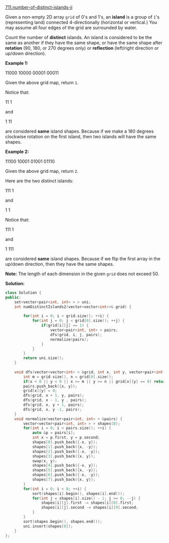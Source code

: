 [711.number-of-distinct-islands-ii](https://leetcode.com/problems/number-of-distinct-islands-ii/)  

Given a non-empty 2D array `grid` of 0's and 1's, an **island** is a group of `1`'s (representing land) connected 4-directionally (horizontal or vertical.) You may assume all four edges of the grid are surrounded by water.

Count the number of **distinct** islands. An island is considered to be the same as another if they have the same shape, or have the same shape after **rotation** (90, 180, or 270 degrees only) or **reflection** (left/right direction or up/down direction).

**Example 1:**  

11000
10000
00001
00011

Given the above grid map, return `1`.  
  
Notice that:

11
1

and

 1
11

are considered **same** island shapes. Because if we make a 180 degrees clockwise rotation on the first island, then two islands will have the same shapes.

**Example 2:**  

11100
10001
01001
01110

Given the above grid map, return `2`.  
  
Here are the two distinct islands:

111
1

and

1
1

  
Notice that:

111
1

and

1
111

are considered **same** island shapes. Because if we flip the first array in the up/down direction, then they have the same shapes.

**Note:** The length of each dimension in the given `grid` does not exceed 50.  



**Solution:**  

```cpp
class Solution {
public:
    set<vector<pair<int, int> > > uni;
    int numDistinctIslands2(vector<vector<int>>& grid) {
        
        for(int i = 0; i < grid.size(); ++i) {
            for(int j = 0; j < grid[0].size(); ++j) {
                if(grid[i][j] == 1) {
                    vector<pair<int, int> > pairs;
                    dfs(grid, i, j, pairs);
                    normalize(pairs);
                }
            }
        }
        return uni.size();
    }
    
    void dfs(vector<vector<int> > &grid, int x, int y, vector<pair<int, int> > &pairs) {
        int m = grid.size(), n = grid[0].size();
        if(x < 0 || y < 0 || x >= m || y >= n || grid[x][y] == 0) return;
        pairs.push_back({x, y});
        grid[x][y] = 0;
        dfs(grid, x + 1, y, pairs);
        dfs(grid, x - 1, y , pairs);
        dfs(grid, x, y + 1, pairs);
        dfs(grid, x, y -1, pairs);
    }
    void normalize(vector<pair<int, int> > &pairs) {
        vector<vector<pair<int, int> > > shapes(8);
        for(int i = 0; i < pairs.size(); ++i) {
            auto &p = pairs[i];
            int x = p.first, y = p.second;
            shapes[0].push_back({-x, y});
            shapes[1].push_back({x, -y});
            shapes[2].push_back({-x, -y});
            shapes[3].push_back({x, y});
            swap(x, y);
            shapes[4].push_back({-x, y});
            shapes[5].push_back({x, -y});
            shapes[6].push_back({-x, -y});
            shapes[7].push_back({x, y});
        }
        for(int i = 0; i < 8; ++i) {
            sort(shapes[i].begin(), shapes[i].end());
            for(int j = shapes[i].size() - 1; j >= 0; --j) {
                shapes[i][j].first -= shapes[i][0].first;
                shapes[i][j].second -= shapes[i][0].second;
            }
        }
        sort(shapes.begin(), shapes.end());
        uni.insert(shapes[0]);
    }
};
```
      